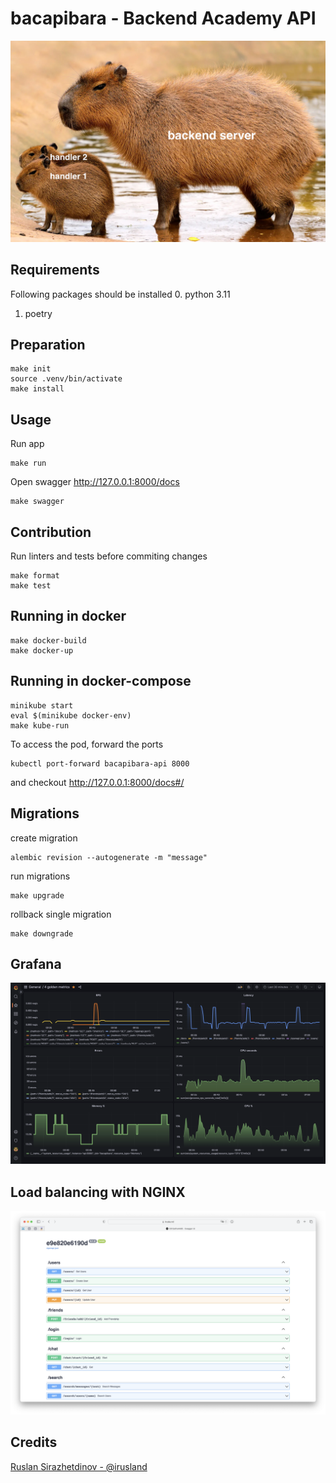 # bacapibara - Backend Academy API

![bacapybara](images/bacapybara.png)

## Requirements

Following packages should be installed 
0. python 3.11 
1. poetry

## Preparation

```shell
make init
source .venv/bin/activate
make install
```

## Usage

Run app

```shell
make run
```

Open swagger http://127.0.0.1:8000/docs

```shell
make swagger
```

## Contribution 

Run linters and tests before commiting changes

```shell
make format
make test
```


## Running in docker

```shell
make docker-build
make docker-up
```

## Running in docker-compose

```shell
minikube start
eval $(minikube docker-env)
make kube-run
```

To access the pod, forward the ports

```shell
kubectl port-forward bacapibara-api 8000
```

and checkout http://127.0.0.1:8000/docs#/


## Migrations

create migration
```commandline
alembic revision --autogenerate -m "message"
```

run migrations
```commandline
make upgrade
```

rollback single migration
```commandline
make downgrade
```


## Grafana
![grafana](images/grafana.png)


## Load balancing with NGINX

![lb](images/lb.png)


## Credits 

[Ruslan Sirazhetdinov - @irusland](https://github.com/irusland)
